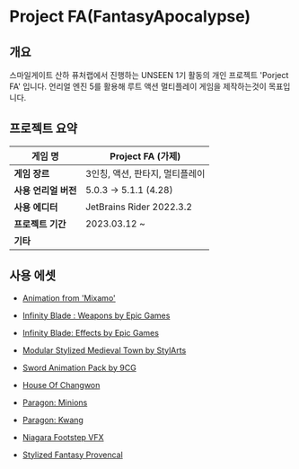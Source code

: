 # Project FA(FantasyApocalypse)

## 개요

스마일게이트 산하 퓨처랩에서 진행하는 UNSEEN 1기 활동의 개인 프로젝트 'Porject FA' 입니다. 언리얼 엔진 5를 활용해 루트 액션 멀티플레이 게임을 제작하는것이 목표입니다.

## 프로젝트 요약

| 게임 명          | Project FA (가제)          |
| ------------- | ------------------------ |
| **게임 장르**     | 3인칭, 액션, 판타지, 멀티플레이      |
| **사용 언리얼 버전** | 5.0.3 -> 5.1.1 (4.28)    |
| **사용 에디터**    | JetBrains Rider 2022.3.2 |
| **프로젝트 기간**   | 2023.03.12 ~             |
| **기타**        |                          |

## 사용 에셋

- [Animation from 'Mixamo'](https://www.mixamo.com/#/)

- [Infinity Blade : Weapons by Epic Games](https://www.unrealengine.com/marketplace/en-US/product/infinity-blade-weapons)

- [Infinity Blade: Effects by Epic Games](https://www.unrealengine.com/marketplace/en-US/product/infinity-blade-effectshttps://www.unrealengine.com/marketplace/en-US/product/infinity-blade-effects)

- [Modular Stylized Medieval Town by StylArts](https://www.unrealengine.com/marketplace/en-US/product/modular-stylized-medieval-town)

- [Sword Animation Pack by 9CG](https://www.unrealengine.com/marketplace/en-US/product/sword-animation-pack-01)

- [House Of Changwon](https://www.unrealengine.com/marketplace/en-US/product/house-of-changwon?sessionInvalidated=true)

- [Paragon: Minions](https://www.unrealengine.com/marketplace/en-US/product/paragon-minions)

- [Paragon: Kwang](https://www.unrealengine.com/marketplace/en-US/product/paragon-kwang)

- [Niagara Footstep VFX](https://www.unrealengine.com/marketplace/en-US/product/niagara-footstep-vfx)

- [Stylized Fantasy Provencal](https://www.unrealengine.com/marketplace/en-US/product/stylized-fantasy-provencal)
